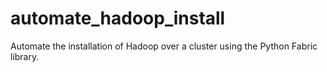 # automate_hadoop_install
Automate the installation of Hadoop over a cluster using the Python Fabric library. 
